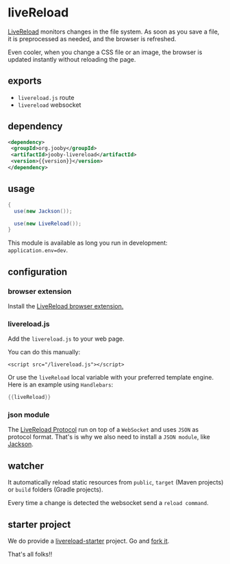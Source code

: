 # liveReload

<a href="http://livereload.com">LiveReload</a> monitors changes in the file system. As soon as you save a file, it is preprocessed as needed, and the browser is refreshed.

Even cooler, when you change a CSS file or an image, the browser is updated instantly without reloading the page.

## exports

* `livereload.js` route
* `livereload` websocket

## dependency

```xml
<dependency>
 <groupId>org.jooby</groupId>
 <artifactId>jooby-livereload</artifactId>
 <version>{{version}}</version>
</dependency>
```

## usage

```java
{
  use(new Jackson());

  use(new LiveReload());
}
```

This module is available as long you run in development: `application.env=dev`.

## configuration

### browser extension

Install the <a href="http://livereload.com/extensions/">LiveReload browser extension.</a>

### livereload.js

Add the ```livereload.js``` to your web page.

You can do this manually:

```
<script src="/livereload.js"></script>
```

Or use the ```liveReload``` local variable with your preferred template engine. Here is an example using ```Handlebars```:

```java
{{liveReload}}
```

### json module

The <a href="http://feedback.livereload.com/knowledgebase/articles/86174-livereload-protocol">LiveReload Protocol</a> run on top of a ```WebSocket``` and uses ```JSON``` as protocol format. That's is why we also need to install a ```JSON module```, like <a href="http://jooby.org/doc/jackson">Jackson</a>.

## watcher

It automatically reload static resources from ```public```, ```target``` (Maven projects) or ```build``` folders (Gradle projects).

Every time a change is detected the websocket send a ```reload command```.

## starter project

We do provide a [livereload-starter](https://github.com/jooby-project/livereload-starter) project. Go and [fork it](https://github.com/jooby-project/livereload-starter).

That's all folks!!
